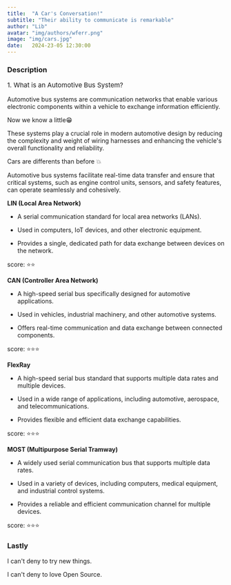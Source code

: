 ```yaml
---
title:  "A Car's Conversation!"
subtitle: "Their ability to communicate is remarkable"
author: "Lib"
avatar: "img/authors/wferr.png"
image: "img/cars.jpg"
date:   2024-23-05 12:30:00
---
```


### Description
<p style="font-size: 15px;">1. What is an Automotive Bus System?

Automotive bus systems are communication networks that enable various electronic components within a vehicle to exchange information efficiently.

Now we know a little😁

These systems play a crucial role in modern automotive design by reducing the complexity and weight of wiring harnesses and enhancing the vehicle's overall functionality and reliability. 

Cars are differents than before 💥 

Automotive bus systems facilitate real-time data transfer and ensure that critical systems, such as engine control units, sensors, and safety features, can operate seamlessly and cohesively.</p>

**LIN (Local Area Network)**

* A serial communication standard for local area networks (LANs).

* Used in computers, IoT devices, and other electronic equipment.

* Provides a single, dedicated path for data exchange between devices on the network.

score: ⭐⭐

**CAN (Controller Area Network)**

* A high-speed serial bus specifically designed for automotive applications.

* Used in vehicles, industrial machinery, and other automotive systems.

* Offers real-time communication and data exchange between connected 
components.

score: ⭐⭐⭐

**FlexRay**

* A high-speed serial bus standard that supports multiple data rates and multiple devices.

* Used in a wide range of applications, including automotive, aerospace, and telecommunications.

* Provides flexible and efficient data exchange capabilities.

score: ⭐⭐⭐

**MOST (Multipurpose Serial Tramway)**

* A widely used serial communication bus that supports multiple data rates.

* Used in a variety of devices, including computers, medical equipment, and industrial control systems.

* Provides a reliable and efficient communication channel for multiple devices.

score: ⭐⭐⭐

### Lastly

I can't deny to try new things.

I can't deny to love Open Source.



